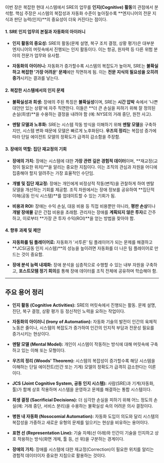 
이번 장은 복잡한 현대 시스템에서 SRE의 업무를 **인지(Cognitive) 활동**의 관점에서 분석함. 핵심 주장은 시스템의 복잡성과 자동화 수준이 높아질수록 **엔지니어의 전문 지식과 판단 능력(인지)**의 중요성이 더욱 커진다는 점이다.

#### **1. SRE 인지 업무의 본질과 자동화의 아이러니**

- **인지 활동의 중요성:** SRE의 활동(문제 설명, 복구 조치 결정, 상황 평가)은 대부분 엔지니어의 머릿속에서 진행되는 인지 활동이다. 이는 항공, 원자력 등 다른 위험 분야의 전문가 업무와 유사함.
    
- **자동화의 아이러니:** 자동화가 증가할수록 시스템의 복잡도가 높아져, SRE는 **불확실하고 복잡한 '가장 어려운' 문제**에만 직면하게 됨. 이는 **전문 지식의 필요성을 오히려 증가**시키는 결과를 낳는다.
    

#### **2. 복잡한 시스템에서의 인지 문제**

- **불확실성과 희생:** 장애의 주된 특징은 **불확실성**이며, SRE는 **시간 압박** 속에서 '나쁜 대안만 있는 상황'에 자주 직면한다. 이들은 **더 큰 손실을 피하기 위해 잘 정의된 손실(희생)**을 수용하는 결정을 내려야 함 (예: NYSE의 거래 중단, 원전 사고).
    
- **멘탈 모델과 노후화:** SRE는 시스템 작동 방식을 이해하기 위해 **멘탈 모델**을 구축하지만, 시스템 변화 때문에 모델은 빠르게 노후화된다. **우즈의 정리**는 복잡성 증가에 따라 단일 에이전트 모델의 정확도가 급격히 감소함을 주장함.
    

#### **3. 장애의 역할: 집단 재교정의 기회**

- **장애의 가치:** 장애는 시스템에 대한 **가장 관련 깊은 경험적 데이터**이며, **재교정(교정이 필요한 위치)**을 알리는 중요한 지침이다. 이는 조직의 관심과 자원을 어디에 집중해야 할지 알려주는 가장 효율적인 수단임.
    
- **개별 및 집단 재교정:** 장애는 개인에게 비정상적 작동(변칙)을 관찰하게 하여 멘탈 모델을 개선하는 기회를 제공함. 조직 차원에서는 장애 정보를 공유하여 **집단적 이해(공동 인식 시스템)**를 업데이트할 수 있는 기회가 됨.
    
- **비용과 ROI:** 장애는 수익 손실, 대응 비용 등 직접 비용뿐만 아니라, **평판 손상**이나 **개발 장애물** 같은 간접 비용을 초래함. 관리자는 장애를 **계획되지 않은 투자**로 간주하고, 이로부터 **가장 큰 투자 수익(ROI)**을 얻는 방법을 찾아야 함.
    

#### **4. 향후 과제 및 제안**

- **자동화를 팀 플레이어로:** 자동화가 '서투른' 팀 플레이어가 되는 문제를 해결하고 **JCS(공동 인지 시스템)**의 성능을 높이려면 자동화를 더 나은 팀 플레이어로 만드는 것이 중요함.
    
- **장애 분석 능력 내재화:** 장애 분석을 심층적으로 수행할 수 있는 내부 자원을 구축하고, **포스트모템 정기 회의**를 통해 장애 데이터를 조직 전체에 공유하며 학습해야 함.
    

---

## 주요 용어 정리

- **인지 활동 (Cognitive Activities):** SRE의 머릿속에서 진행되는 활동. 문제 설명, 진단, 복구 결정, 상황 평가 등 정신적인 노력을 요하는 작업이다.
    
- **자동화의 아이러니 (Irony of Automation):** 자동화 기술의 발전이 인간의 육체적 노동은 줄이나, 시스템의 복잡도가 증가하여 인간의 인지적 부담과 전문성 필요를 증가시키는 현상이다.
    
- **멘탈 모델 (Mental Model):** 개인이 시스템이 작동하는 방식에 대해 머릿속에 구축하고 있는 이해 또는 모형이다.
    
- **우즈의 정리 (Woods' Theorem):** 시스템의 복잡성이 증가할수록 해당 시스템을 이해하는 단일 에이전트(인간 또는 기계) 모델의 정확도가 급격히 감소한다는 이론이다.
    
- **JCS (Joint Cognitive System, 공동 인지 시스템):** 사람(SRE)과 기계(자동화, 툴)가 함께 상호 작용하며 시스템을 운영하고 문제를 해결하는 통합 시스템이다.
    
- **희생 결정 (Sacrificial Decisions):** 더 심각한 손실을 피하기 위해 어느 정도의 손실(예: 거래 중단, 서비스 분리)을 수용하는 불확실성 속의 어려운 의사 결정이다.
    
- **병원 내 자동화 (Nosocomial Automation):** 자동화 도입이 의도와 달리 시스템의 복잡성을 가중하고 새로운 유형의 문제를 일으키는 현상을 비유하는 용어이다.
    
- **표현 선 (Representation Line):** 기술 자체(선 아래)와 인간이 기술을 인지하고 상호 작용하는 방식(화면 개체, 툴 등, 선 위)을 구분하는 경계이다.
    
- **장애의 가치:** 장애를 시스템에 대한 재교정(Correction)이 필요한 위치를 알리는 경험적 데이터이자 중요한 지침으로 활용하는 것이다.